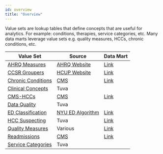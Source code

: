 ```yaml
---
id: overview
title: "Overview"
---
```


Value sets are lookup tables that define concepts that are useful for analytics.  For example: conditions, therapies, service categories, etc.  Many data marts leverage value sets e.g. quality measures, HCCs, chronic conditions, etc.

<table>
  <thead>
    <tr>
      <th>Value Set</th>
      <th>Source</th>
      <th>Data Mart</th>
    </tr>
  </thead>
  <tbody>
    <tr>
      <td><a href="../value-sets/ahrq-measures">AHRQ Measures</a></td>
      <td><a href="https://qualityindicators.ahrq.gov/">AHRQ Website</a></td>
      <td><a href="../data-marts/ahrq-measures">Link</a></td>
    </tr>
    <tr>
      <td><a href="../value-sets/ccsr-groupers">CCSR Groupers</a></td>
      <td><a href="https://hcup-us.ahrq.gov/toolssoftware/ccsr/ccs_refined.jsp">HCUP Website</a></td>
      <td><a href="../data-marts/ccsr">Link</a></td>
    </tr>
    <tr>
      <td><a href="../value-sets/chronic-conditions">Chronic Conditions</a></td>
      <td><a href="https://www2.ccwdata.org/web/guest/home/">CMS</a></td>
      <td><a href="../data-marts/chronic-conditions">Link</a></td>
    </tr>
    <tr>
      <td><a href="../value-sets/clinical-concepts">Clinical Concepts</a></td>
      <td>Tuva</td>
      <td><a></a></td>
    </tr>
    <tr>
      <td><a href="../value-sets/cms-hccs">CMS-HCCs</a></td>
      <td><a href="https://www.cms.gov/medicare/payment/medicare-advantage-rates-statistics/risk-adjustment">CMS</a></td>
      <td><a href="../data-marts/cms-hccs">Link</a></td>
    </tr>
    <tr>
      <td><a href="../value-sets/data-quality">Data Quality</a></td>
      <td>Tuva</td>
      <td><a></a></td>
    </tr>
    <tr>
      <td><a href="../value-sets/ed-classification">ED Classification</a></td>
      <td><a href="https://wagner.nyu.edu/faculty/billings/nyued-background">NYU ED Algorithm</a></td>
      <td><a href="../data-marts/ed-classification">Link</a></td>
    </tr>
    <tr>
      <td><a href="../value-sets/hcc-suspecting">HCC Suspecting</a></td>
      <td>Tuva</td>
      <td><a href="../data-marts/hcc-suspecting">Link</a></td>
    </tr>
    <tr>
      <td><a href="../value-sets/quality-measures">Quality Measures</a></td>
      <td>Various</td>
      <td><a href="../data-marts/quality-measures">Link</a></td>
    </tr>
    <tr>
      <td><a href="../value-sets/readmissions">Readmissions</a></td>
      <td><a href="https://www.cms.gov/medicare/quality/initiatives/hospital-quality-initiative/measure-methodology">CMS</a></td>
      <td><a href="../data-marts/readmissions">Link</a></td>
    </tr>
    <tr>
      <td><a href="../value-sets/service-categories">Service Categories</a></td>
      <td>Tuva</td>
      <td><a></a></td>
    </tr>
  </tbody>
</table>